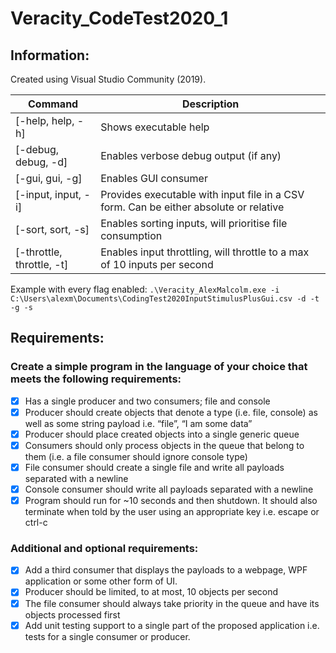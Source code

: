 # Veracity_CodeTest2020_1

## Information:
Created using Visual Studio Community (2019).

| Command						| Description   |
|---							|---|
| [-help, help, -h]				| Shows executable help   |
| [-debug, debug, -d]			| Enables verbose debug output (if any)  |
| [-gui, gui, -g]				| Enables GUI consumer  |
| [-input, input, -i]			| Provides executable with input file in a CSV form. Can be either absolute or relative  |
| [-sort, sort, -s]				| Enables sorting inputs, will prioritise file consumption  |
| [-throttle, throttle, -t]		| Enables input throttling, will throttle to a max of 10 inputs per second  |

Example with every flag enabled: `.\Veracity_AlexMalcolm.exe -i C:\Users\alexm\Documents\CodingTest2020InputStimulusPlusGui.csv -d -t -g -s`

## Requirements:
### Create a simple program in the language of your choice that meets the following requirements:
- [x] Has a single producer and two consumers; file and console
- [x] Producer should create objects that denote a type (i.e. file, console) as well as some string payload i.e. “file”, “I am some data”
- [x] Producer should place created objects into a single generic queue
- [x] Consumers should only process objects in the queue that belong to them (i.e. a file consumer should ignore console type)
- [x] File consumer should create a single file and write all payloads separated with a newline
- [x] Console consumer should write all payloads separated with a newline
- [x] Program should run for ~10 seconds and then shutdown. It should also terminate when told by the user using an appropriate key i.e. escape or ctrl-c
### Additional and optional requirements:
- [x] Add a third consumer that displays the payloads to a webpage, WPF application or some other form of UI.
- [x] Producer should be limited, to at most, 10 objects per second
- [x] The file consumer should always take priority in the queue and have its objects processed first
- [x] Add unit testing support to a single part of the proposed application i.e. tests for a single consumer or producer.
